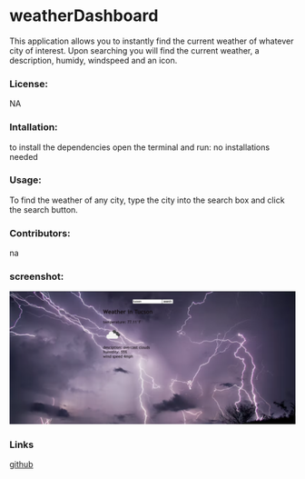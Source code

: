 # weatherDashboard
This application allows you to instantly find the current weather of whatever city of interest. Upon searching you will find the current weather, a description, humidy, windspeed and an icon.
### License:
NA
### Intallation:
to install the dependencies open the terminal and run:
no installations needed
### Usage:
To find the weather of any city, type the city into the search box and click the search button. 
### Contributors:
na
### screenshot:
![](screenshot/screenshot.png)
### Links
[github](https://github.com/mmontoya1112/weatherDashboard)